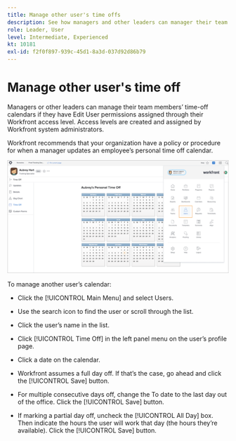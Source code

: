 ```yaml
---
title: Manage other user's time offs
description: See how managers and other leaders can manager their team's time off calendars.
role: Leader, User
level: Intermediate, Experienced
kt: 10181
exl-id: f2f0f897-939c-45d1-8a3d-037d92d86b79
---
```

# Manage other user's time off

Managers or other leaders can manage their team members’ time-off calendars if they have Edit User permissions assigned through their Workfront access level. Access levels are created and assigned by Workfront system administrators.

Workfront recommends that your organization have a policy or procedure for when a manager updates an employee’s personal time off calendar.

![user in main menu](assets/mouto_01.png)

To manage another user’s calendar:

* Click the [!UICONTROL Main Menu] and select Users.

* Use the search icon to find the user or scroll through the list.

* Click the user’s name in the list.

* Click [!UICONTROL Time Off] in the left panel menu on the user’s profile page.

* Click a date on the calendar.

* Workfront assumes a full day off. If that’s the case, go ahead and click the [!UICONTROL Save] button.

* For multiple consecutive days off, change the To date to the last day out of the office. Click the [!UICONTROL Save] button.

* If marking a partial day off, uncheck the [!UICONTROL All Day] box. Then indicate the hours the user will work that day (the hours they’re available). Click the [!UICONTROL Save] button.
